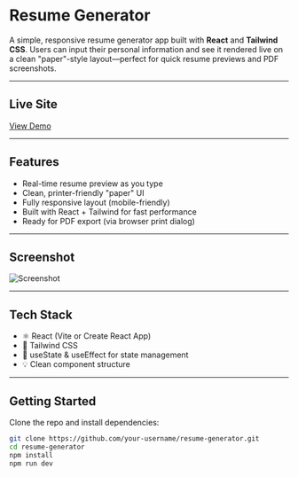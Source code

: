 #  Resume Generator

A simple, responsive resume generator app built with **React** and **Tailwind CSS**. Users can input their personal information and see it rendered live on a clean "paper"-style layout—perfect for quick resume previews and PDF screenshots.

---

##  Live Site

[ View Demo](https://ezresume.pro) <!-- Replace with your actual live site URL -->

---

##  Features

- Real-time resume preview as you type
- Clean, printer-friendly "paper" UI
- Fully responsive layout (mobile-friendly)
- Built with React + Tailwind for fast performance
- Ready for PDF export (via browser print dialog)

---

##  Screenshot

![Screenshot](<img width="1466" alt="Screenshot 2025-06-28 at 12 40 11 AM" src="https://github.com/user-attachments/assets/b518bf8f-6a29-440a-9099-84138b65607e" />
) <!-- Add or replace with your actual screenshot -->

---

##  Tech Stack

- ⚛️ React (Vite or Create React App)
- 🎨 Tailwind CSS
- 🧠 useState & useEffect for state management
- 💡 Clean component structure

---

##  Getting Started

Clone the repo and install dependencies:

```bash
git clone https://github.com/your-username/resume-generator.git
cd resume-generator
npm install
npm run dev
